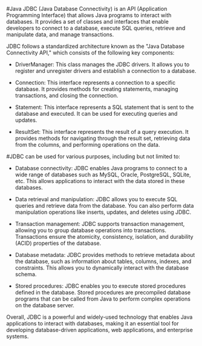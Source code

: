  #Java JDBC (Java Database Connectivity) is an API (Application Programming Interface) that allows Java programs to interact with databases. It provides a set of classes and interfaces that enable developers to connect to a database, execute SQL queries, retrieve and manipulate data, and manage transactions.

JDBC follows a standardized architecture known as the "Java Database Connectivity API," which consists of the following key components:

 - DriverManager: This class manages the JDBC drivers. It allows you to register and unregister drivers and establish a connection to a database.

 - Connection: This interface represents a connection to a specific database. It provides methods for creating statements, managing transactions, and closing the connection.

 - Statement: This interface represents a SQL statement that is sent to the database and executed. It can be used for executing queries and updates.

 - ResultSet: This interface represents the result of a query execution. It provides methods for navigating through the result set, retrieving data from the columns, and performing operations on the data.
 
 #JDBC can be used for various purposes, including but not limited to:

 - Database connectivity: JDBC enables Java programs to connect to a wide range of databases such as MySQL, Oracle, PostgreSQL, SQLite, etc. This allows applications to interact with the data stored in these databases.

 - Data retrieval and manipulation: JDBC allows you to execute SQL queries and retrieve data from the database. You can also perform data manipulation operations like inserts, updates, and deletes using JDBC.

 - Transaction management: JDBC supports transaction management, allowing you to group database operations into transactions. Transactions ensure the atomicity, consistency, isolation, and durability (ACID) properties of the database.

 - Database metadata: JDBC provides methods to retrieve metadata about the database, such as information about tables, columns, indexes, and constraints. This allows you to dynamically interact with the database schema.

 - Stored procedures: JDBC enables you to execute stored procedures defined in the database. Stored procedures are precompiled database programs that can be called from Java to perform complex operations on the database server.

Overall, JDBC is a powerful and widely-used technology that enables Java applications to interact with databases, making it an essential tool for developing database-driven applications, web applications, and enterprise systems.
